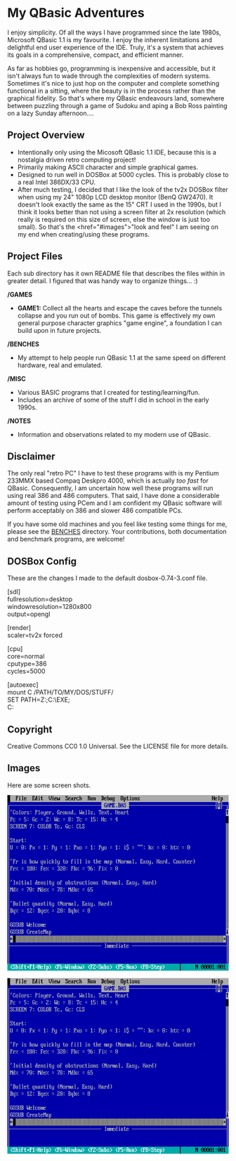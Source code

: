 # My QBasic Adventures

I enjoy simplicity. Of all the ways I have programmed since the late 1980s, Microsoft QBasic 1.1 is my favourite. I enjoy the inherent limitations and delightful end user experience of the IDE. Truly, it's a system that achieves its goals in a comprehensive, compact, and efficient manner.  

As far as hobbies go, programming is inexpensive and accessible, but it isn't always fun to wade through the complexities of modern systems. Sometimes it's nice to just hop on the computer and complete something functional in a sitting, where the beauty is in the process rather than the graphical fidelity. So that's where my QBasic endeavours land, somewhere between puzzling through a game of Sudoku and aping a Bob Ross painting on a lazy Sunday afternoon....  


## Project Overview

- Intentionally only using the Micosoft QBasic 1.1 IDE, because this is a nostalgia driven retro computing project!
- Primarily making ASCII character and simple graphical games.
- Designed to run well in DOSBox at 5000 cycles. This is probably close to a real Intel 386DX/33 CPU.
- After much testing, I decided that I like the look of the tv2x DOSBox filter when using my 24" 1080p LCD desktop monitor (BenQ GW2470). It doesn't look exactly the same as the 15" CRT I used in the 1990s, but I think it looks better than not using a screen filter at 2x resolution (which really is required on this size of screen, else the window is just too small). So that's the <href="#images">"look and feel"</a> I am seeing on my end when creating/using these programs.  


## Project Files

Each sub directory has it own README file that describes the files within in greater detail. I figured that was handy way to organize things... :)

**/GAMES**  
- **GAME1:** Collect all the hearts and escape the caves before the tunnels collapse and you run out of bombs. This game is effectively my own general purpose character graphics "game engine", a foundation I can build upon in future projects.

**/BENCHES**  
- My attempt to help people run QBasic 1.1 at the same speed on different hardware, real and emulated.

**/MISC**  
- Various BASIC programs that I created for testing/learning/fun.
- Includes an archive of some of the stuff I did in school in the early 1990s.

**/NOTES**
- Information and observations related to my modern use of QBasic.


## Disclaimer

The only real "retro PC" I have to test these programs with is my Pentium 233MMX based Compaq Deskpro 4000, which is actually *too fast* for QBasic. Consequently, I am uncertain how well these programs will run using real 386 and 486 computers. That said, I have done a considerable amount of testing using PCem and I am confident my QBasic software will perform acceptably on 386 and slower 486 compatible PCs.

If you have some old machines and you feel like testing some things for me, please see the [BENCHES](/BENCHES) directory. Your contributions, both documentation and benchmark programs, are welcome!


## DOSBox Config

These are the changes I made to the default dosbox-0.74-3.conf file.  

[sdl]<br>
fullresolution=desktop<br>
windowresolution=1280x800<br>
output=opengl<br>

[render]<br>
scaler=tv2x forced<br>

[cpu]<br>
core=normal<br>
cputype=386<br>
cycles=5000<br>

[autoexec]<br>
mount C /PATH/TO/MY/DOS/STUFF/<br>
SET PATH=Z:\;C:\EXE;<br>
C:<br>

## Copyright

Creative Commons CC0 1.0 Universal. See the LICENSE file for more details.

<span id="images"></span>
## Images
Here are some screen shots.  

<a href="IMG/qbasic_default.png"><img src="IMG/qbasic_default.png" width="640" height="400" title="QBasic in a normal sized window"/></a>  

<a href="IMG/qbasic_default.png"><img src="IMG/qbasic_default.png" width="640" height="400" title="QBasic as I use it on my desktop (click to enlarge)"/></a>
